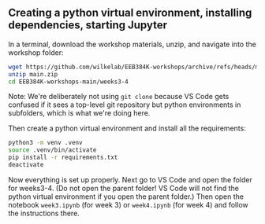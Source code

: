 ## Creating a python virtual environment, installing dependencies, starting Jupyter

In a terminal, download the workshop materials, unzip, and navigate into the workshop folder:
```sh
wget https://github.com/wilkelab/EEB384K-workshops/archive/refs/heads/main.zip
unzip main.zip
cd EEB384K-workshops-main/weeks3-4
```

Note: We're deliberately not using `git clone` because VS Code gets confused if it sees a top-level git repository but python environments in subfolders, which is what we're doing here.

Then create a python virtual environment and install all the requirements:
```sh
python3 -m venv .venv
source .venv/bin/activate
pip install -r requirements.txt
deactivate
```

Now everything is set up properly. Next go to VS Code and open the folder for weeks3-4. (Do not open the parent folder! VS Code will not find the python virtual environment if you open the parent folder.) Then open the notebook `week3.ipynb` (for week 3) or `week4.ipynb` (for week 4) and follow the instructions there.
